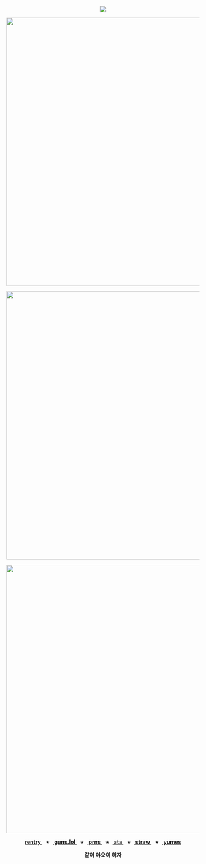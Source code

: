 <div align="center">
  
  <a href="">![](https://komarev.com/ghpvc/?username=toemuncher3000&color=2d135c&label=♱&base=8970)</a>

</div>
<p align="center"> <img width="700" height="700" src="https://github.com/user-attachments/assets/8daf2b93-57e8-4b2c-82bf-a543add0f54d" </p>
<p align="center"> <img width="700" height="700" src="https://github.com/user-attachments/assets/8f69dfee-6b3a-4130-b944-c55d4c22eda0" </p>
<p align="center"> <img width="700" height="700" src="https://github.com/user-attachments/assets/8daf2b93-57e8-4b2c-82bf-a543add0f54d" </p>


<p align="center"><b><a href="https://rentry.co/ivantillbunnyyaoii"> rentry </a>⠀⭑⠀<a href="https://guns.lol/ivanz"> guns.lol </a>⠀⭑⠀<a href="https://pronouns.cc/@ivanz"> prns </a>⠀⭑⠀<a href="https://blccm.atabook.org/"> ata </a>⠀⭑⠀<a href="https://ivan-alnst.straw.page/"> straw </a>⠀⭑⠀<a href="https://ibancure.straw.page/"> yumes </a>

<p align="center">같이 야오이 하자</p>

<div align="center">





